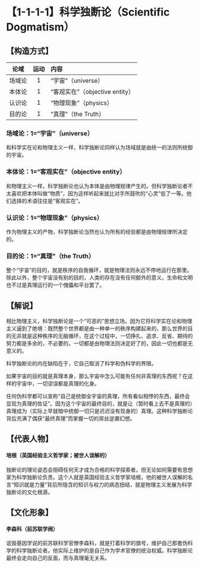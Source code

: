 # 【1-1-1-1】科学独断论（Scientific Dogmatism）
## 【构造方式】

| 论域 | 运动           | 内容 |
|:----:|:----------------:|:-----|
| 场域论   |1 | “宇宙”（universe）   |
| 本体论   |1 |   “客观实在”（objective entity） |
| 认识论   | 1|  “物理现象”（physics）  |
| 目的论   | 1|  “真理”（the Truth）  |

### 场域论：1=“宇宙”（universe）

和科学实在论和物理主义一样，科学独断论同样认为场域就是由统一的法则所统御的宇宙。

### 本体论：1=“客观实在”（objective entity）

和物理主义一样，科学独断论也认为本体是由物理规律产生的。但科学独断论者不太喜欢把本体叫做“物质”，因为这样听起来就比对手所鼓吹的“心灵”低了一等。他们选择的术语往往是“客观实在”。

### 认识论：1=“物理现象”（physics）
作为物理主义的产物，科学独断论当然也认为所有的经验都是由物理规律所决定的。
### 目的论：1=“真理”（the Truth）
整个“宇宙”的目的，就是秩序的自我循环，就是物理法则永远不停地运行在那里。除此以外，整个宇宙没有别的目的，人类的存在没有任何额外的意义。生命和文明也不过是真理运行的一个傀儡和平台罢了。

## 【解说】
相比物理主义，科学独断论是一个“可恶的”思想立场。因为它将科学实在论和物理主义逼到了绝境：既然整个世界都是由一种单一的秩序构建起来的，那么世界的目的无非就是这种秩序的无脑循环，在这个过程中，一切挣扎、追求、反省、期待的努力都是多余的，不必要的。一切都是由物理法则决定好了的，因此一切也都是无意义的。

科学独断论的内在缺陷在于，它自己取消了科学和伪科学的界限。

如果宇宙的目的就是真理本身，那么宇宙中怎么可能有任何非真理的东西呢？在这样的宇宙中，一切谬误都是真理的化身。

任何伪科学都可以宣称“自己是统御全宇宙的真理，所有看似相悖的东西，最终会显现为真理的佐证”。因为这个宇宙的最终目的，就是让（暂时看上去不是真理的）真理成为（实际上早就暗中统御一切只是迟迟没有现身的）真理。这种科学独断论背后充满了偶获“最终真理”而掌握一切的屌丝逆袭幻想。

## 【代表人物】
#### 培根（英国经验主义哲学家；被世人误解的）
独断论的理论姿态会阻碍任何天才成为合格的科学探索者。但无论如何需要有思想家为科学独断论负责。这个人就是英国经验主义哲学家培根，他的被世人误解的名言“知识就是力量”背后所隐含的知识与权力的病态扭结，就是物理主义发展为科学独断论的文化根源。

## 【文化形象】
#### 李森科（前苏联学阀）
诋毁基因学说的前苏联科学官僚李森科，就是打着科学的旗号，维护自己那套伪科学的科学独断论者。他实际上维护的是自己作为学术官僚的统治权威。科学独断论最终会走向自己的反面，而与真理毫无关系。
